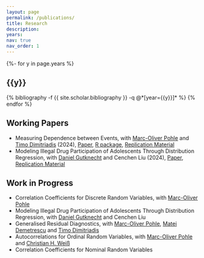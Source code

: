 ```yaml
---
layout: page
permalink: /publications/
title: Research
description:
years:
nav: true
nav_order: 1
---
```

<!-- _pages/publications.md -->
<div class="publications">

{%- for y in page.years %}
  <h2 class="year">{{y}}</h2>
  {% bibliography -f {{ site.scholar.bibliography }} -q @*[year={{y}}]* %}
{% endfor %}

</div>
<h2>Working Papers</h2>
<ul>
   <li>Measuring Dependence between Events, with <a href="https://sites.google.com/view/marcpohle/home">Marc-Oliver Pohle</a> and <a href="https://sites.google.com/view/timodimitriadis">Timo Dimitriadis</a> (2024), <a href="https://arxiv.org/abs/2403.17580">Paper</a>, <a href="https://github.com/jan-lukas-wermuth/BCor">R package</a>, <a href="https://github.com/jan-lukas-wermuth/replication_BCor">Replication Material</a></li>
   <li>Modeling Illegal Drug Participation of Adolescents Through Distribution Regression, with <a href="https://sites.google.com/view/daniel-gutknecht/home">Daniel Gutknecht</a> and Cenchen Liu</a> (2024), <a href="https://papers.ssrn.com/sol3/papers.cfm?abstract_id=4904286">Paper</a>, <a href="https://github.com/jan-lukas-wermuth/replication_DRmisr">Replication Material</a></li>
</ul>

<h2>Work in Progress</h2>
<ul>
   <li>Correlation Coefficients for Discrete Random Variables, with <a href="https://sites.google.com/view/marcpohle/home">Marc-Oliver Pohle</a></li>
   <li>Modeling Illegal Drug Participation of Adolescents Through Distribution Regression, with <a href="https://sites.google.com/view/daniel-gutknecht/home">Daniel Gutknecht</a> and Cenchen Liu</li>
   <li>Generalised Residual Diagnostics, with <a href="https://sites.google.com/view/marcpohle/home">Marc-Oliver Pohle</a>, <a href="https://econstat.statistik.tu-dortmund.de/lehrstuhl/arbeitsgruppe/demetrescu/">Matei Demetrescu</a> and <a href="https://sites.google.com/view/timodimitriadis">Timo Dimitriadis</a></li>
   <li>Autocorrelations for Ordinal Random Variables, with <a href="https://sites.google.com/view/marcpohle/home">Marc-Oliver Pohle</a> and <a href="https://www.hsu-hh.de/mathstat/">Christian H. Weiß</a></li>
   <li>Correlation Coefficients for Nominal Random Variables</li>
</ul>


